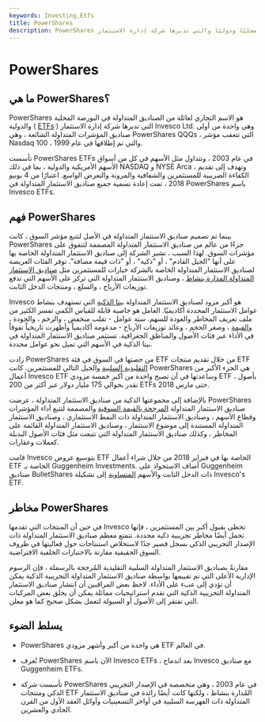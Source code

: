 ```yaml
---
keywords: Investing,Etfs
title: PowerShares
description: PowerShares هو الاسم التجاري لعائلة الصناديق المتداولة محليًا ودوليًا والتي تديرها شركة إدارة الاستثمار Invesco Ltd.
---
```


# PowerShares
## ما هي PowerShares؟

PowerShares هو الاسم التجاري لعائلة من الصناديق المتداولة في البورصة المحلية والدولية ( [ETFs](/etf) ) التي تديرها شركة إدارة الاستثمار Invesco Ltd. وهي واحدة من أولى صناديق المؤشرات المتداولة الشائعة ، وهي PowerShares QQQs ، التي تتعقب مؤشر Nasdaq 100 ، والتي تم إطلاقها في عام 1999.

تأسست PowerShares ETFs في عام 2003 ، وتتداول مثل الأسهم في كل من أسواق الأسهم الأمريكية والدولية ، بما في ذلك NASDAQ و NYSE Arca ، وتهدف إلى تقديم الكفاءة الضريبية للمستثمرين والشفافية والمرونة والتعرض الواسع. اعتبارًا من 4 يونيو 2018 ، تمت إعادة تسمية جميع صناديق الاستثمار المتداولة في PowerShares باسم Invesco ETFs.

## فهم PowerShares

بينما تم تصميم صناديق الاستثمار المتداولة في الأصل لتتبع مؤشر السوق ، كانت PowerShares جزءًا من عالم من صناديق الاستثمار المتداولة المصممة لتتفوق على مؤشرات السوق. لهذا السبب ، تشير الشركة إلى صناديق الاستثمار المتداولة الخاصة بها على أنها "الجيل القادم" ، أو "ذكية" ، أو "ذات قيمة مضافة". توفر الفئات العريضة لصناديق الاستثمار المتداولة الخاصة بالشركة خيارات للمستثمرين مثل [صناديق الاستثمار المتداولة المدارة بنشاط](/actively-managed-etf) ، وصناديق الاستثمار المتداولة التي تركز على الأسهم التي تدفع توزيعات الأرباح ، والسلع ، ومنتجات الدخل الثابت.

Invesco هو أكبر مزود لصناديق الاستثمار المتداولة [بيتا الذكية](/smart-beta) التي تستهدف بنشاط عوامل الاستثمار المحددة أكاديميًا. العامل هو خاصية قابلة للقياس الكمي تفسر الكثير من ملف تعريف المخاطر والعودة للسهم. ستة عوامل - تقلب منخفض ، والزخم ، والجودة ، [والقيمة](/valuestock) ، وصغر الحجم ، وعائد توزيعات الأرباح - مدعومة أكاديمياً وأظهرت تاريخياً تفوقاً في الأداء عبر فئات الأصول والمناطق الجغرافية. تستثمر صناديق الاستثمار المتداولة في بيتا الذكية في الأسهم التي تميل نحو عوامل محددة.

زادت PowerShares من حصتها في السوق في فئة ETF من خلال تقديم منتجات ETF [التقليدية السلبية](/passiveinvesting) والجيل التالي للمستثمرين. كانت PowerShares هي الجزء الأكبر من أعمال Invesco ETF وساعدتها في أن تصبح واحدة من أكبر خمسة مزودي ETF ، بأصول تقدر بحوالي 175 مليار دولار عبر أكثر من 200 ETFs حتى مارس 2018.

بالإضافة إلى مجموعتها الذكية من صناديق الاستثمار المتداولة ، عرضت PowerShares صناديق الاستثمار المتداولة [المرجحة بالقيمة السوقية](/capitalizationweightedindex) والمصممة لتتبع أداء المؤشرات وقطاع الأسهم ، وصناديق الاستثمار المتداولة ذات النمط الاستثماري ، وصناديق الاستثمار المتداولة المستندة إلى موضوع الاستثمار ، وصناديق الاستثمار المتداولة القائمة على المخاطر ، وكذلك صناديق الاستثمار المتداولة التي تتبعت مثل فئات الأصول البديلة كعملات وعقارات.

قامت Invesco بتوسيع عروض ETF الخاصة بها في فبراير 2018 من خلال شراء أعمال ETF الخاصة بـ Guggenheim Investments. أضاف الاستحواذ على Guggenheim صناديق BulletShares ذات الدخل الثابت والأسهم [المتساوية](/equalweight) إلى تشكيلة Invesco's ETF.

## مخاطر PowerShares

في حين أن المنتجات التي تقدمها Invesco تحظى بقبول أكبر بين المستثمرين ، فإنها تحمل أيضًا مخاطر تجريبية ذكية محددة. تتمتع معظم صناديق الاستثمار المتداولة ذات الإصدار التجريبي الذكي بسجل قصير جدًا لاستخلاص استنتاجات حول فعاليتها في ظروف السوق الحقيقية مقارنة بالاختبارات الخلفية الافتراضية.

مقارنةً بصناديق الاستثمار المتداولة السلبية التقليدية المُرجحة بالرسملة ، فإن الرسوم الإدارية الأعلى التي تم تقييمها بواسطة صناديق الاستثمار المتداولة التجريبية الذكية يمكن أن تؤدي إلى عبء على الأداء. لاحظ بعض المراقبين أن انتشار صناديق الاستثمار المتداولة التجريبية الذكية التي تقدم استراتيجيات مماثلة يمكن أن يخلق بعض المركبات التي تفتقر إلى الأصول أو السيولة لتعمل بشكل صحيح كما هو معلن.

## يسلط الضوء

- PowerShares هي واحدة من أكبر وأشهر مزودي ETF في العالم.

- تُعرف PowerShares الآن باسم Invesco ETFs ، بعد اندماج Invesco مع صناديق Guggenheim ETFs.

- تأسست شركة PowerShares في عام 2003 ، وهي متخصصة في الإصدار التجريبي الذكي ومنتجات ETF المُدارة بنشاط ، ولكنها كانت أيضًا رائدة في صناديق الاستثمار المتداولة ذات الفهرسة السلبية في أواخر التسعينيات وأوائل العقد الأول من القرن الحادي والعشرين.

